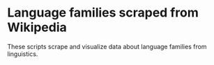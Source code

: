 # Language families scraped from Wikipedia

These scripts scrape and visualize data about language families from linguistics.